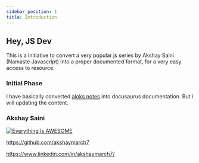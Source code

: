 ```yaml
---
sidebar_position: 1
title: Introduction
---
```


## Hey, JS Dev

This is a initiative to convert a very popular js series by Akshay Saini (Namaste Javascript) into a proper documented format, for a very easy access to resource.

### Initial Phase

I have basically converted [aloks notes](https://github.com/alok722/namaste-javascript-notes) into docusaurus documentation. But i will updating the content.

### Akshay Saini

[![Everything Is AWESOME](https://i.ytimg.com/vi/pN6jk0uUrD8/hqdefault.jpg)](https://www.youtube.com/watch?v=pN6jk0uUrD8&list=PLlasXeu85E9cQ32gLCvAvr9vNaUccPVNP)

https://github.com/akshaymarch7

https://www.linkedin.com/in/akshaymarch7/
